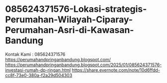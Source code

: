 # 085624371576-Lokasi-strategis-Perumahan-Wilayah-Ciparay-Perumahan-Asri-di-Kawasan-Bandung
Kontak Kami : 085624371576  https://perumahandpringanbandung.blogspot.com/  https://perumahandpringanbandung.blogspot.com/2025/01/085624371576-investasi-rumah-dp-ringan.html  https://share.evernote.com/note/10d6ffdd-cc8f-73e0-380a-f2a29d504303
